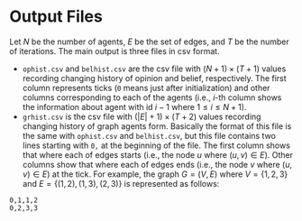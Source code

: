 # Output Files
Let $N$ be the number of agents, $E$ be the set of edges, and $T$ be the number of iterations.
The main output is three files in csv format.

- `ophist.csv` and `belhist.csv` are the csv file with $(N+1)\times (T+1)$ values recording changing history of opinion and belief, respectively. The first column represents ticks (`0` means just after initialization) and other columns corresponding to each of the agents (i.e., $i$-th column shows the information about agent with id $i-1$ where $1\leq i\leq N+1$).
- `grhist.csv` is the csv file with $(|E|+1)\times (T+2)$ values recording changing history of graph agents form. Basically the format of this file is the same with `ophist.csv` and `belhist.csv`, but this file contains two lines starting with `0,` at the beginning of the file. The first column shows that where each of edges starts (i.e., the node $u$ where $(u,v)\in E$). Other columns show that where each of edges ends (i.e., the node $v$ where $(u,v)\in E$) at the tick. For example, the graph $G=(V,E)$ where $V=\{1,2,3\}$ and $E=\{(1,2),(1,3),(2,3)\}$ is represented as follows:

```csv
0,1,1,2
0,2,3,3
```
